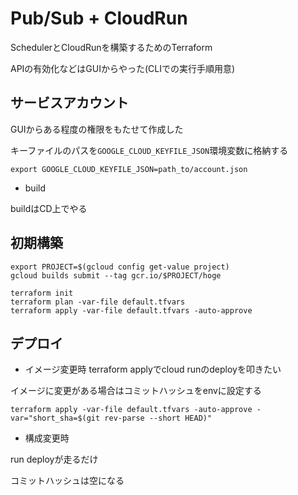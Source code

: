 # Pub/Sub + CloudRun

SchedulerとCloudRunを構築するためのTerraform

APIの有効化などはGUIからやった(CLIでの実行手順用意)

## サービスアカウント

GUIからある程度の権限をもたせて作成した

キーファイルのパスを`GOOGLE_CLOUD_KEYFILE_JSON`環境変数に格納する

```shell
export GOOGLE_CLOUD_KEYFILE_JSON=path_to/account.json
```

- build

buildはCD上でやる

## 初期構築

```shell
export PROJECT=$(gcloud config get-value project)
gcloud builds submit --tag gcr.io/$PROJECT/hoge
```

```shell
terraform init
terraform plan -var-file default.tfvars
terraform apply -var-file default.tfvars -auto-approve
```

## デプロイ
- イメージ変更時
terraform applyでcloud runのdeployを叩きたい

イメージに変更がある場合はコミットハッシュをenvに設定する

```
terraform apply -var-file default.tfvars -auto-approve -var="short_sha=$(git rev-parse --short HEAD)"
```

- 構成変更時

run deployが走るだけ

コミットハッシュは空になる